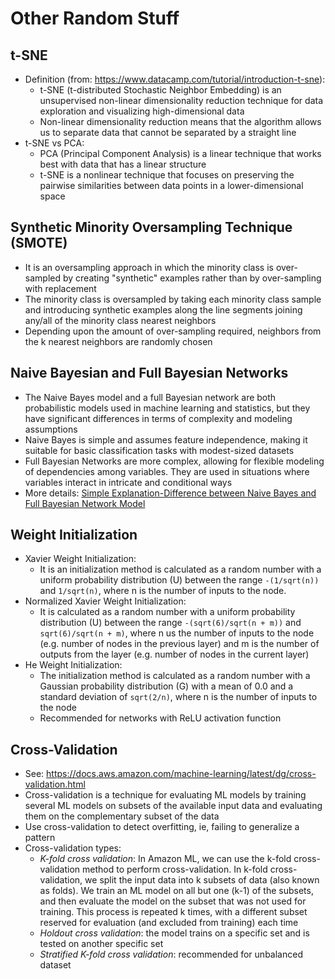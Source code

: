 # Other Random Stuff

## t-SNE

- Definition (from: https://www.datacamp.com/tutorial/introduction-t-sne):
    - t-SNE (t-distributed Stochastic Neighbor Embedding) is an unsupervised non-linear dimensionality reduction technique for data exploration and visualizing high-dimensional data
    - Non-linear dimensionality reduction means that the algorithm allows us to separate data that cannot be separated by a straight line
- t-SNE vs PCA:
     - PCA (Principal Component Analysis) is a linear technique that works best with data that has a linear structure
     - t-SNE is a nonlinear technique that focuses on preserving the pairwise similarities between data points in a lower-dimensional space

## Synthetic Minority Oversampling Technique (SMOTE)

- It is an oversampling approach in which the minority class is over-sampled by creating "synthetic" examples rather than by over-sampling with replacement
- The minority class is oversampled by taking each minority class sample and introducing synthetic examples along the line segments joining any/all of the minority class nearest neighbors
- Depending upon the amount of over-sampling required, neighbors from the k nearest neighbors are randomly chosen

## Naive Bayesian and Full Bayesian Networks

- The Naive Bayes model and a full Bayesian network are both probabilistic models used in machine learning and statistics, but they have significant differences in terms of complexity and modeling assumptions
- Naive Bayes is simple and assumes feature independence, making it suitable for basic classification tasks with modest-sized datasets
- Full Bayesian Networks are more complex, allowing for flexible modeling of dependencies among variables. They are used in situations where variables interact in intricate and conditional ways
- More details: [Simple Explanation-Difference between Naive Bayes and Full Bayesian Network Model](https://medium.com/@mansi89mahi/simple-explanation-difference-between-naive-bayes-and-full-bayesian-network-model-505616545503#:~:text=In%20summary%2C%20the%20main%20difference,modeling%20of%20dependencies%20among%20variables.)

## Weight Initialization

- Xavier Weight Initialization: 
    - It is an initialization method is calculated as a random number with a uniform
    probability distribution (U) between the range `-(1/sqrt(n))` and `1/sqrt(n)`, where n is the number of inputs to the node.
- Normalized Xavier Weight Initialization:
    - It is calculated as a random number with a uniform probability distribution (U) between the range `-(sqrt(6)/sqrt(n + m))` and `sqrt(6)/sqrt(n + m)`, where n us the number of inputs to the node (e.g. number of nodes in the previous layer) and m is the number of outputs from the layer (e.g. number of nodes in the current layer)
- He Weight Initialization:
    - The initialization method is calculated as a random number with a Gaussian probability distribution (G) with a mean of 0.0 and a standard deviation of `sqrt(2/n)`, where n is the number of inputs to the node
    - Recommended for networks with ReLU activation function

## Cross-Validation

- See: https://docs.aws.amazon.com/machine-learning/latest/dg/cross-validation.html
- Cross-validation is a technique for evaluating ML models by training several ML models on subsets of the available input data and evaluating them on the complementary subset of the data
- Use cross-validation to detect overfitting, ie, failing to generalize a pattern
- Cross-validation types:
    - *K-fold cross validation*: In Amazon ML, we can use the k-fold cross-validation method to perform cross-validation. In k-fold cross-validation, we split the input data into k subsets of data (also known as folds). We train an ML model on all but one (k-1) of the subsets, and then evaluate the model on the subset that was not used for training. This process is repeated k times, with a different subset reserved for evaluation (and excluded from training) each time
    - *Holdout cross validation*: the model trains on a specific set and is tested on another specific set
    - *Stratified K-fold cross validation*: recommended for unbalanced dataset
